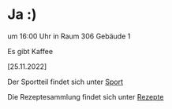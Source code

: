 
# Ja :)


um 16:00 Uhr in Raum 306 Gebäude 1

Es gibt Kaffee



<!---![image] Ein Bild vielleicht?als -->

[25.11.2022]


Der Sportteil findet sich unter [Sport](/sport.md)

Die Rezeptesammlung findet sich unter [Rezepte](/rezepte.md)



